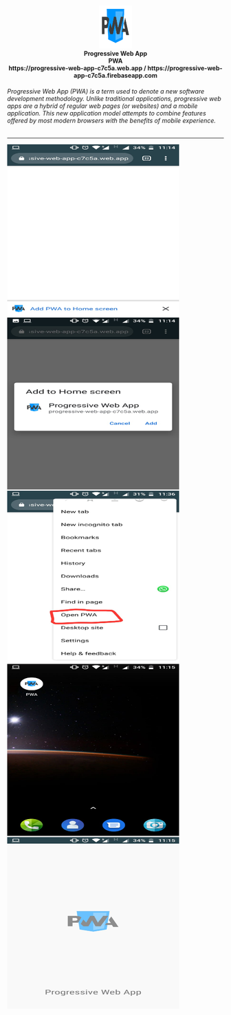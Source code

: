 <p align="center">
  <img src="https://github.com/Suvam-Dawn/PWA/blob/master/public/images/pwa.png"width="15%;" height="100px;"/><br/>
   <b>Progressive Web App</h1><br/>PWA <br/>https://progressive-web-app-c7c5a.web.app / https://progressive-web-app-c7c5a.firebaseapp.com</b>
</p>
<h6>Progressive Web App (PWA) is a term used to denote a new software development methodology. Unlike traditional applications, progressive web apps are a hybrid of regular web pages (or websites) and a mobile application. This new application model attempts to combine features offered by most modern browsers with the benefits of mobile experience.</h6>
<hr>
 <img src="https://github.com/Suvam-Dawn/PWA/blob/master/public/screen/webpage.jpeg"width="400px" height="400px;"/><br/>
 <img src="https://github.com/Suvam-Dawn/PWA/blob/master/public/screen/webpage1.jpeg"width="400px" height="400px;"/><br/>
 <img src="https://github.com/Suvam-Dawn/PWA/blob/master/public/screen/webpage4.jpeg"width="400px" height="400px;"/><br/>
 <img src="https://github.com/Suvam-Dawn/PWA/blob/master/public/screen/webpage2.jpeg"width="400px" height="400px;"/><br/>
  <img src="https://github.com/Suvam-Dawn/PWA/blob/master/public/screen/webpage3.jpeg"width="400px" height="400px;"/><br/>
